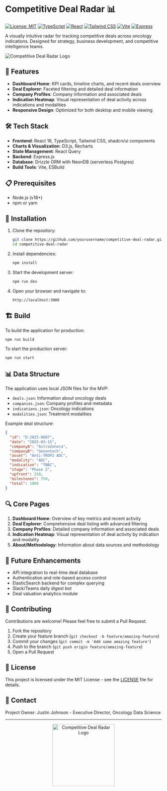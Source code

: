 # Competitive Deal Radar 📊

[![License: MIT](https://img.shields.io/badge/License-MIT-yellow.svg)](https://opensource.org/licenses/MIT)
[![TypeScript](https://img.shields.io/badge/TypeScript-5.6-blue.svg)](https://www.typescriptlang.org/)
[![React](https://img.shields.io/badge/React-18.3-blue.svg)](https://reactjs.org/)
[![Tailwind CSS](https://img.shields.io/badge/Tailwind_CSS-3.4-38B2AC.svg)](https://tailwindcss.com/)
[![Vite](https://img.shields.io/badge/Vite-5.4-646CFF.svg)](https://vitejs.dev/)
[![Express](https://img.shields.io/badge/Express-4.21-000000.svg)](https://expressjs.com/)

A visually intuitive radar for tracking competitive deals across oncology indications. Designed for strategy, business development, and competitive intelligence teams.

![Competitive Deal Radar Logo](https://sdmntprsouthcentralus.oaiusercontent.com/files/00000000-d3f8-61f7-b530-948380b5526b/raw?se=2025-04-25T23%3A35%3A41Z&sp=r&sv=2024-08-04&sr=b&scid=ab656593-627a-555e-92b1-d664e7193e7b&skoid=cbbaa726-4a2e-4147-932c-56e6e553f073&sktid=a48cca56-e6da-484e-a814-9c849652bcb3&skt=2025-04-25T17%3A34%3A53Z&ske=2025-04-26T17%3A34%3A53Z&sks=b&skv=2024-08-04&sig=wb5TU08Nf5nNSZNa0Papt4IQYp7ldecUieXeD/AgKlw%3D)

## 🚀 Features

- **Dashboard Home**: KPI cards, timeline charts, and recent deals overview
- **Deal Explorer**: Faceted filtering and detailed deal information
- **Company Profiles**: Company information and associated deals
- **Indication Heatmap**: Visual representation of deal activity across indications and modalities
- **Responsive Design**: Optimized for both desktop and mobile viewing

## 🛠️ Tech Stack

- **Frontend**: React 18, TypeScript, Tailwind CSS, shadcn/ui components
- **Charts & Visualization**: D3.js, Recharts
- **State Management**: React Query
- **Backend**: Express.js
- **Database**: Drizzle ORM with NeonDB (serverless Postgres)
- **Build Tools**: Vite, ESBuild

## 📋 Prerequisites

- Node.js (v18+)
- npm or yarn

## 🔧 Installation

1. Clone the repository:
   ```bash
   git clone https://github.com/yourusername/competitive-deal-radar.git
   cd competitive-deal-radar
   ```

2. Install dependencies:
   ```bash
   npm install
   ```

3. Start the development server:
   ```bash
   npm run dev
   ```

4. Open your browser and navigate to:
   ```
   http://localhost:3000
   ```

## 🏗️ Build

To build the application for production:

```bash
npm run build
```

To start the production server:

```bash
npm run start
```

## 📊 Data Structure

The application uses local JSON files for the MVP:

- `deals.json`: Information about oncology deals
- `companies.json`: Company profiles and metadata
- `indications.json`: Oncology indications
- `modalities.json`: Treatment modalities

Example deal structure:
```json
{
  "id": "D-2025-0007",
  "date": "2025-03-15",
  "companyA": "AstraZeneca",
  "companyB": "Genentech",
  "asset": "Anti-TROP2 ADC",
  "modality": "ADC",
  "indication": "TNBC",
  "stage": "Phase 2",
  "upfront": 250,
  "milestones": 750,
  "total": 1000
}
```

## 🔍 Core Pages

1. **Dashboard Home**: Overview of key metrics and recent activity
2. **Deal Explorer**: Comprehensive deal listing with advanced filtering
3. **Company Profiles**: Detailed company information and associated deals
4. **Indication Heatmap**: Visual representation of deal activity by indication and modality
5. **About/Methodology**: Information about data sources and methodology

## 🔮 Future Enhancements

- API integration to real-time deal database
- Authentication and role-based access control
- ElasticSearch backend for complex querying
- Slack/Teams daily digest bot
- Deal valuation analytics module

## 🤝 Contributing

Contributions are welcome! Please feel free to submit a Pull Request.

1. Fork the repository
2. Create your feature branch (`git checkout -b feature/amazing-feature`)
3. Commit your changes (`git commit -m 'Add some amazing feature'`)
4. Push to the branch (`git push origin feature/amazing-feature`)
5. Open a Pull Request

## 📄 License

This project is licensed under the MIT License - see the [LICENSE](LICENSE) file for details.

## 👥 Contact

Project Owner: Justin Johnson - Executive Director, Oncology Data Science

---

<p align="center">
  <img src="https://sdmntprsouthcentralus.oaiusercontent.com/files/00000000-d3f8-61f7-b530-948380b5526b/raw?se=2025-04-25T23%3A35%3A41Z&sp=r&sv=2024-08-04&sr=b&scid=ab656593-627a-555e-92b1-d664e7193e7b&skoid=cbbaa726-4a2e-4147-932c-56e6e553f073&sktid=a48cca56-e6da-484e-a814-9c849652bcb3&skt=2025-04-25T17%3A34%3A53Z&ske=2025-04-26T17%3A34%3A53Z&sks=b&skv=2024-08-04&sig=wb5TU08Nf5nNSZNa0Papt4IQYp7ldecUieXeD/AgKlw%3D" alt="Competitive Deal Radar Logo" width="200">
</p>